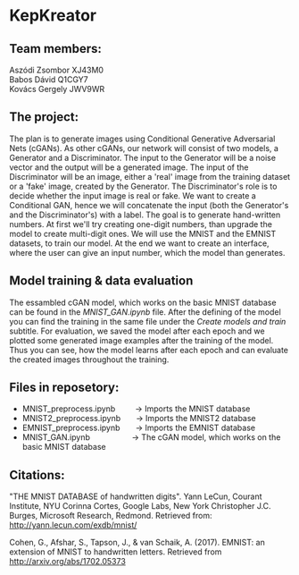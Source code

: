 # KepKreator

## Team members:
Aszódi Zsombor XJ43M0 \
Babos Dávid Q1CGY7 \
Kovács Gergely JWV9WR

## The project:
The plan is to generate images using Conditional Generative Adversarial Nets (cGANs). As other cGANs, our network will consist of two models, a Generator and a Discriminator. The input to the Generator will be a noise vector and the output will be a generated image. The input of the Discriminator will be an image, either a 'real' image from the training dataset or a 'fake' image, created by the Generator. The Discriminator's role is to decide whether the input image is real or fake. We want to create a Conditional GAN, hence we will concatenate the input (both the Generator's and the Discriminator's) with a label. The goal is to generate hand-written numbers. At first we'll try creating one-digit numbers, than upgrade the model to create multi-digit ones. We will use the MNIST and the EMNIST datasets, to train our model. At the end we want to create an interface, where the user can give an input number, which the model than generates.

## Model training & data evaluation
The essambled cGAN model, which works on the basic MNIST database can be found in the *MNIST_GAN.ipynb* file. After the defining of the model you can find the training in the same file under the *Create models and train* subtitle. For evaluation, we saved the model after each epoch and we plotted some generated image examples after the training of the model. Thus you can see, how the model learns after each epoch and can evaluate the created images throughout the training.

## Files in reposetory:
 - MNIST_preprocess.ipynb  &nbsp;&nbsp;&nbsp;&nbsp;&nbsp;&nbsp;&nbsp; -> Imports the MNIST database
 - MNIST2_preprocess.ipynb  &nbsp;&nbsp;&nbsp;&nbsp;&nbsp; -> Imports the MNIST2 database
 - EMNIST_preprocess.ipynb  &nbsp;&nbsp;&nbsp;&nbsp;&nbsp; -> Imports the EMNIST database
 - MNIST_GAN.ipynb &nbsp;&nbsp;&nbsp;&nbsp;&nbsp;&nbsp;&nbsp;&nbsp;&nbsp;&nbsp;&nbsp;&nbsp;&nbsp;&nbsp;&nbsp;&nbsp;&nbsp; -> The cGAN model, which works on the basic MNIST database

## Citations:
"THE MNIST DATABASE of handwritten digits". Yann LeCun, Courant Institute, NYU Corinna Cortes, Google Labs, New York Christopher J.C. Burges, Microsoft Research, Redmond. Retrieved from: http://yann.lecun.com/exdb/mnist/

Cohen, G., Afshar, S., Tapson, J., & van Schaik, A. (2017). EMNIST: an extension of MNIST to handwritten letters. Retrieved from http://arxiv.org/abs/1702.05373



